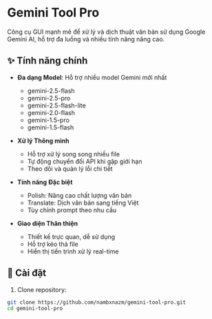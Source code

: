 # Gemini Tool Pro

Công cụ GUI mạnh mẽ để xử lý và dịch thuật văn bản sử dụng Google Gemini AI, hỗ trợ đa luồng và nhiều tính năng nâng cao.

## ✨ Tính năng chính

- **Đa dạng Model**: Hỗ trợ nhiều model Gemini mới nhất
  - gemini-2.5-flash
  - gemini-2.5-pro
  - gemini-2.5-flash-lite
  - gemini-2.0-flash
  - gemini-1.5-pro
  - gemini-1.5-flash

- **Xử lý Thông minh**
  - Hỗ trợ xử lý song song nhiều file
  - Tự động chuyển đổi API khi gặp giới hạn
  - Theo dõi và quản lý lỗi chi tiết

- **Tính năng Đặc biệt**
  - Polish: Nâng cao chất lượng văn bản
  - Translate: Dịch văn bản sang tiếng Việt
  - Tùy chỉnh prompt theo nhu cầu

- **Giao diện Thân thiện**
  - Thiết kế trực quan, dễ sử dụng
  - Hỗ trợ kéo thả file
  - Hiển thị tiến trình xử lý real-time

## 🚀 Cài đặt

1. Clone repository:
```bash
git clone https://github.com/nambxnazm/gemini-tool-pro.git
cd gemini-tool-pro
